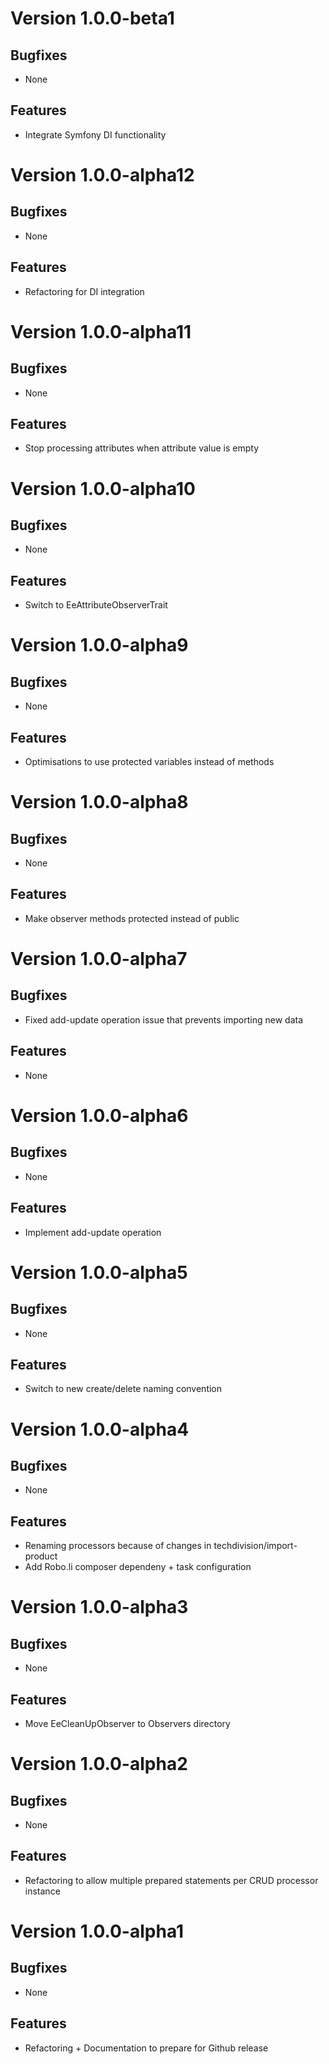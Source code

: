 # Version 1.0.0-beta1

## Bugfixes

* None

## Features

* Integrate Symfony DI functionality

# Version 1.0.0-alpha12

## Bugfixes

* None

## Features

* Refactoring for DI integration

# Version 1.0.0-alpha11

## Bugfixes

* None

## Features

* Stop processing attributes when attribute value is empty 

# Version 1.0.0-alpha10

## Bugfixes

* None

## Features

* Switch to EeAttributeObserverTrait

# Version 1.0.0-alpha9

## Bugfixes

* None

## Features

* Optimisations to use protected variables instead of methods

# Version 1.0.0-alpha8

## Bugfixes

* None

## Features

* Make observer methods protected instead of public

# Version 1.0.0-alpha7

## Bugfixes

* Fixed add-update operation issue that prevents importing new data

## Features

* None

# Version 1.0.0-alpha6

## Bugfixes

* None

## Features

* Implement add-update operation

# Version 1.0.0-alpha5

## Bugfixes

* None

## Features

* Switch to new create/delete naming convention

# Version 1.0.0-alpha4

## Bugfixes

* None

## Features

* Renaming processors because of changes in techdivision/import-product
* Add Robo.li composer dependeny + task configuration

# Version 1.0.0-alpha3

## Bugfixes

* None

## Features

* Move EeCleanUpObserver to Observers directory

# Version 1.0.0-alpha2

## Bugfixes

* None

## Features

* Refactoring to allow multiple prepared statements per CRUD processor instance

# Version 1.0.0-alpha1

## Bugfixes

* None

## Features

* Refactoring + Documentation to prepare for Github release